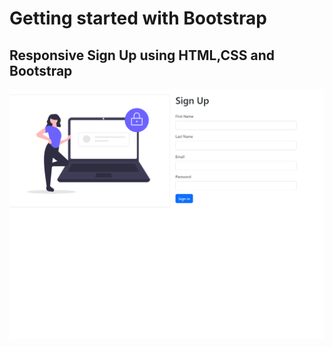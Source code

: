 # Getting started with Bootstrap
## Responsive Sign Up using HTML,CSS and Bootstrap
![Image](./Assets/SignUp.png)